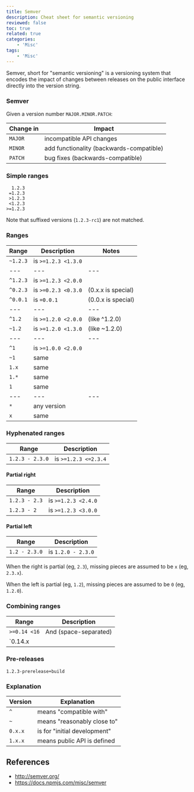 ```yaml
---
title: Semver
description: Cheat sheet for semantic versioning
reviewed: false
toc: true
related: true
categories:
    - 'Misc'
tags:
    - 'Misc'
---
```


Semver, short for "semantic versioning" is a versioning system that encodes the impact of changes between releases on the public interface directly into the version string.

<!--more-->

### Semver

Given a version number `MAJOR.MINOR.PATCH`:

| Change in | Impact                                   |
| --------- | ---------------------------------------- |
| `MAJOR`   | incompatible API changes                 |
| `MINOR`   | add functionality (backwards-compatible) |
| `PATCH`   | bug fixes (backwards-compatible)         |

### Simple ranges

      1.2.3
     =1.2.3
     >1.2.3
     <1.2.3
    >=1.2.3

Note that suffixed versions (`1.2.3-rc1`) are not matched.

### Ranges

| Range    | Description         | Notes              |
| -------- | ------------------- | ------------------ |
| `~1.2.3` | is `>=1.2.3 <1.3.0` |                    |
| ---      | ---                 | ---                |
| `^1.2.3` | is `>=1.2.3 <2.0.0` |                    |
| `^0.2.3` | is `>=0.2.3 <0.3.0` | (0.x.x is special) |
| `^0.0.1` | is `=0.0.1`         | (0.0.x is special) |
| ---      | ---                 | ---                |
| `^1.2`   | is `>=1.2.0 <2.0.0` | (like ^1.2.0)      |
| `~1.2`   | is `>=1.2.0 <1.3.0` | (like ~1.2.0)      |
| ---      | ---                 | ---                |
| `^1`     | is `>=1.0.0 <2.0.0` |                    |
| `~1`     | same                |                    |
| `1.x`    | same                |                    |
| `1.*`    | same                |                    |
| `1`      | same                |                    |
| ---      | ---                 | ---                |
| `*`      | any version         |                    |
| `x`      | same                |                    |

### Hyphenated ranges

| Range           | Description          |
| --------------- | -------------------- |
| `1.2.3 - 2.3.0` | is `>=1.2.3 <=2.3.4` |

#### Partial right

| Range         | Description         |
| ------------- | ------------------- |
| `1.2.3 - 2.3` | is `>=1.2.3 <2.4.0` |
| `1.2.3 - 2`   | is `>=1.2.3 <3.0.0` |

#### Partial left

| Range         | Description        |
| ------------- | ------------------ |
| `1.2 - 2.3.0` | is `1.2.0 - 2.3.0` |

When the right is partial (eg, `2.3`), missing pieces are assumed to be `x` (eg, `2.3.x`).

When the left is partial (eg, `1.2`), missing pieces are assumed to be `0` (eg, `1.2.0`).

### Combining ranges

| Range              | Description           |
| ------------------ | --------------------- |
| `>=0.14 <16`       | And (space-separated) |
| `0.14.x || 15.x.x` | Or (pipe-separated)   |

### Pre-releases

    1.2.3-prerelease+build

### Explanation

| Version | Explanation                  |
| ------- | ---------------------------- |
| `^`     | means "compatible with"      |
| `~`     | means "reasonably close to"  |
| `0.x.x` | is for "initial development" |
| `1.x.x` | means public API is defined  |

## References

-   <http://semver.org/>
-   <https://docs.npmjs.com/misc/semver>
